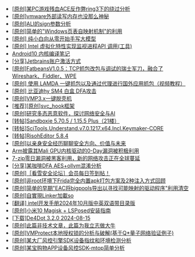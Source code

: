 + [[原创]某PC游戏残血ACE反作弊ring3下的绕过分析](https://bbs.kanxue.com/thread-284667.htm)
+ [[原创]vmware外部读写内存也没那么神秘](https://bbs.kanxue.com/thread-284956.htm)
+ [[原创]ALI的sign参数分析](https://bbs.kanxue.com/thread-284292.htm)
+ [[原创]简单的"Windows页表自映射机制"的利用](https://bbs.kanxue.com/thread-285332.htm)
+ [[原创] 纯小白向从零开始手写大模型](https://bbs.kanxue.com/thread-285388.htm)
+ [[原创] Intel 虚拟化特性实现监视进程API 调用(工具)](https://bbs.kanxue.com/thread-283716.htm)
+ [Android10 内核编译笔记](https://bbs.kanxue.com/thread-277224.htm)
+ [[分享]Jetbrains账户激活方式](https://bbs.kanxue.com/thread-284298.htm)
+ [[原创]FatbeansV1.0.5：TCP抓包改包与调试的瑞士军刀，融合了Wireshark、Fiddler、WPE](https://bbs.kanxue.com/thread-284571.htm)
+ [[原创] 使用 LAMDA 一键抓包以及通过代理进行国外应用抓包（视频教程）](https://bbs.kanxue.com/thread-281053.htm)
+ [[原创] 比亚迪hy SM4 白盒 DFA攻击](https://bbs.kanxue.com/thread-285313.htm)
+ [[原创]VMP3.x一键脱壳机](https://bbs.kanxue.com/thread-280278.htm)
+ [[推荐][原创]svc_hook框架](https://bbs.kanxue.com/thread-284713.htm)
+ [[原创]研究多态恶意软件，探讨网络安全与AI](https://bbs.kanxue.com/thread-277485.htm)
+ [[转帖]Sandboxie 5.70.5 / 1.15.5 Plus（21楼）](https://bbs.kanxue.com/thread-278793.htm)
+ [[转帖]SciTools.Understand.v7.0.1217.x64.Incl.Keymaker-CORE](https://bbs.kanxue.com/thread-285408.htm)
+ [[转帖]RisohEditor 5.8.4](https://bbs.kanxue.com/thread-282765.htm)
+ [[原创]以亲身安全经历聊聊安全方向、价值与未来](https://bbs.kanxue.com/thread-285407.htm)
+ [Arm披露其Mali GPU内核驱动的0-Day漏洞被积极利用](https://bbs.kanxue.com/thread-285411.htm)
+ [7-zip零日漏洞被黑客利用，新的网络攻击正在全球蔓延](https://bbs.kanxue.com/thread-285410.htm)
+ [[分享]某咖啡DFA AES+ollvm混淆分析](https://bbs.kanxue.com/thread-284992.htm)
+ [[原创]［看雪安全论坛］会员每日签到帖！](https://bbs.kanxue.com/thread-128928.htm)
+ [[原创]非root环境下Frida完全内置apk打包方案及2种注入方式回顾](https://bbs.kanxue.com/thread-284482.htm)
+ [[原创]简单的早期"EAC将bigpools导出以寻找可能映射的驱动程序"利用清空](https://bbs.kanxue.com/thread-285355.htm)
+ [[原创]自實現Linker加載so](https://bbs.kanxue.com/thread-282316.htm)
+ [[翻译] intel开发手册2024年10月版中英双语带目录版](https://bbs.kanxue.com/thread-285029.htm)
+ [[原创]小米10 Magisk + LSPosed安装指南](https://bbs.kanxue.com/thread-285114.htm)
+ [[下载]De4Dot 3.2.0 2024-08-15](https://bbs.kanxue.com/thread-285295.htm)
+ [[原创]此篇非技术文章，此篇为我立志做大牛](https://bbs.kanxue.com/thread-284823.htm)
+ [[原创]VMProtect本地授权锁的分析与破解(基于Q*量子网络验证例子)](https://bbs.kanxue.com/thread-285076.htm)
+ [[原创]某大厂风控引擎SDK设备指纹和环境检测分析](https://bbs.kanxue.com/thread-280869.htm)
+ [[原创]某宝购物APP设备风控SDK-mtop简单分析](https://bbs.kanxue.com/thread-284241.htm)
